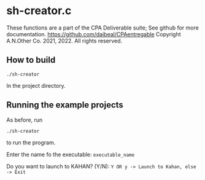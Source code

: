 # sh-creator.c

These functions are a part of the CPA Deliverable suite;
See github for more documentation.
https://github.com/daibeal/CPAentregable
Copyright A.N.Other Co. 2021, 2022.  All rights reserved.

## How to build



```
./sh-creator
```

In the project directory.


## Running the example projects



As before, run 

```
./sh-creator
```

to run the program.

Enter the name fo the executable: `executable_name`


Do you want to launch to KAHAN? (Y/N): `Y OR y -> Launch to Kahan, else -> Exit`
